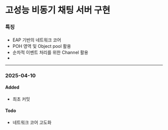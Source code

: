 
# 고성능 비동기 채팅 서버 구현
### 특징
#### 
- EAP 기반의 네트워크 코어
- POH 영역 및 Object pool 활용
- 순차적 이벤트 처리를 위한 Channel 활용
- 
---
### 2025-04-10
#### Added
- 최초 커밋

#### Todo
- 네트워크 코어 고도화
